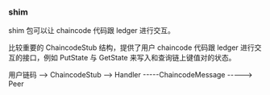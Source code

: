 ### shim

shim 包可以让 chaincode 代码跟 ledger 进行交互。

比较重要的 ChaincodeStub 结构，提供了用户 chaincode 代码跟 ledger 进行交互的接口，例如 PutState 与 GetState 来写入和查询链上键值对的状态。


用户链码 --> ChaincodeStub --> Handler -----ChaincodeMessage -----> Peer